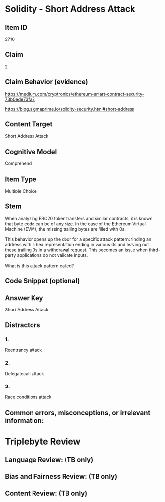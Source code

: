 # Solidity - Short Address Attack

## Item ID
2718

## Claim
2

## Claim Behavior (evidence)
https://medium.com/cryptronics/ethereum-smart-contract-security-73b0ede73fa8

https://blog.sigmaprime.io/solidity-security.html#short-address

## Content Target
Short Address Attack

## Cognitive Model
Comprehend

## Item Type
Multiple Choice 

## Stem
When analyzing ERC20 token transfers and similar contracts, it is known that byte code can be of any size. In the case of the Ethereum Virtual Machine (EVM), the missing trailing bytes are filled with 0s.
<br><br>
This behavior opens up the door for a specific attack pattern: finding an address with a hex representation ending in various 0s and leaving out these trailing 0s in a withdrawal request. This becomes an issue when third-party applications do not validate inputs.
<br><br>
What is this attack pattern called?

## Code Snippet (optional)

## Answer Key
Short Address Attack

## Distractors
### 1.
Reentrancy attack

### 2.
Delegatecall attack

### 3.
Race conditions attack

## Common errors, misconceptions, or irrelevant information:

# Triplebyte Review

## Language Review: (TB only)

## Bias and Fairness Review: (TB only)

## Content Review: (TB only)
